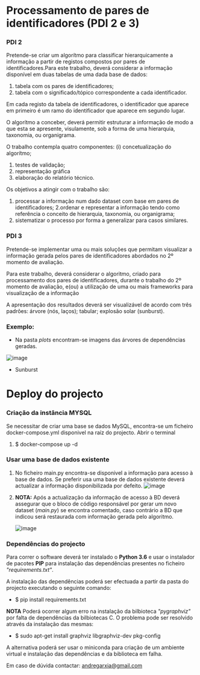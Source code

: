 # Processamento de pares de identificadores (PDI 2 e 3)

### PDI 2
Pretende-se criar um algorítmo para classificar hierarquicamente a informação a partir de registos compostos por pares 
de identificadores.Para este trabalho, deverá considerar a informação disponível em duas tabelas de uma dada base de 
dados: 

1. tabela com os pares de identificadores; 
2. tabela com o significado/tópico correspondente a cada identificador. 

Em cada registo da tabela de identificadores, o identificador que aparece em primeiro é um ramo do identificador que
 aparece em segundo lugar. 

O algorítmo a conceber, deverá permitir estruturar a informação de modo a que esta se apresente, visulamente, 
sob a forma de uma hierarquia, taxonomia, ou organigrama.

O trabalho contempla quatro componentes: (i) concetualização do algorítmo; 
1. testes de validação; 
2. representação gráfica 
3. elaboração do relatório técnico.
 
Os objetivos a atingir com o trabalho são: 

1. processar a informação num dado dataset com base em pares de identificadores; 
2.ordenar e representar a informação tendo como referência o conceito de hierarquia, taxonomia, ou organigrama; 
3. sistematizar o processo por forma a generalizar para casos similares.

### PDI 3

Pretende-se implementar uma ou mais soluções que permitam visualizar a informação gerada pelos pares de identificadores abordados no 2º momento de avaliação.

Para este trabalho, deverá considerar o algoritmo, criado para processamento dos pares de identificadores, durante o trabalho do 2º momento de avaliação, e(ou) a utilização de uma ou mais frameworks para visualização de a informação

A apresentação dos resultados deverá ser visualizável de acordo com três padrões: árvore (nós, laços); tabular; explosão solar (sunburst).

### Exemplo:

- Na pasta *plots* encontram-se imagens das árvores de dependências geradas. 

![image](https://user-images.githubusercontent.com/9929973/57588637-eb594980-750e-11e9-88f5-d4e1f88e92eb.png)

- Sunburst


# Deploy do projecto

### Criação da instância MYSQL

Se necessitar de criar uma base se dados MySQL, encontra-se um ficheiro docker-compose.yml disponivel na raíz 
do projecto. Abrir o terminal 

1. $ docker-compose up -d 

### Usar uma base de dados existente

1. No ficheiro main.py encontra-se disponivel a informação para acesso à base de dados. Se preferir usa uma base de dados
existente deverá actualizar a informação disponibilizada por defeito.
![image](https://user-images.githubusercontent.com/9929973/57795732-9c91f680-773e-11e9-825e-576c9ce10969.png)

2. **NOTA:** Após a actualização da informação de acesso à BD deverá assegurar que o bloco de código responsável por 
gerar um novo dataset (*main.py*) se encontra comentado, caso contrário a BD que indicou será restaurada com informação gerada
pelo algoritmo.

    ![image](https://user-images.githubusercontent.com/9929973/57795944-20e47980-773f-11e9-9062-63f559cb91f0.png)
    
### Dependências do projecto

Para correr o software deverá ter instalado o **Python 3.6** e usar o instalador de pacotes **PIP** para instalação
das dependências presentes no ficheiro *"requirements.txt"*.

A instalação das dependências poderá ser efectuada a partir da pasta do projecto executando o seguinte comando:

* $ pip install requirements.txt

**NOTA** Poderá ocorrer algum erro na instalação da bilbioteca *"pygraphviz"* por falta de dependências da bilbiotecas C. O problema pode ser resolvido através da instalação das mesmas:

* $ sudo apt-get install graphviz libgraphviz-dev pkg-config

A alternativa poderá ser usar o miniconda para criação de um ambiente virtual e instalação das dependências e da biblioteca em falha.

Em caso de dúvida contactar: andregarxia@gmail.com

